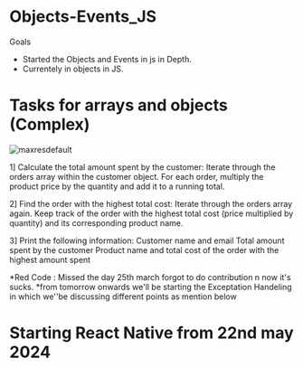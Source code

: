 # Objects-Events_JS
Goals
- Started the Objects and Events in js in Depth.
- Currentely in objects in JS.

# Tasks for arrays and objects (Complex)

![maxresdefault](https://github.com/cnnarayanchavan/Objects-Events_JS/assets/113028954/fa21fa21-e627-4503-80d4-20e42bea28f1)

1] Calculate the total amount spent by the customer:
   Iterate through the orders array within the customer object.
   For each order, multiply the product price by the quantity and add it to a running total.

2] Find the order with the highest total cost:
   Iterate through the orders array again.
   Keep track of the order with the highest total cost (price multiplied by quantity) and its corresponding product        name.

3] Print the following information:
   Customer name and email
   Total amount spent by the customer
   Product name and total cost of the order with the highest amount spent

*Red Code : Missed the day 25th march forgot to do contribution n now it's sucks.
*from tomorrow onwards we'll be starting the Exceptation Handeling in which we''be discussing different points as mention below


# Starting React Native from 22nd may 2024


   
